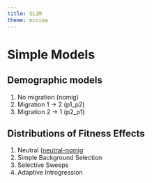 ```yaml
---
title: SLiM
theme: minima
---
```


# Simple Models

## Demographic models
1. No migration (nomig)
2. Migration 1 -> 2 (p1_p2)
3. Migration 2 -> 1 (p2_p1)

## Distributions of Fitness Effects
1. Neutral ([neutral-nomig](../scripts/slim/simple/nomig_neutral_scaled.slim)
2. Simple Background Selection
3. Selective Sweeps
4. Adaptive Introgression
